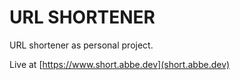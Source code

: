 URL SHORTENER
===============
URL shortener as personal project.

Live at [https://www.short.abbe.dev](short.abbe.dev)
